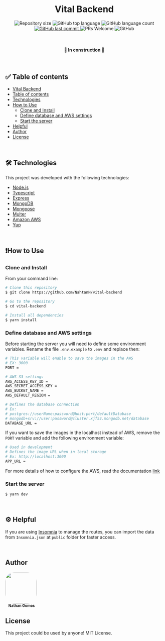 <h1 align="center"> Vital Backend </h1>

<p align="center">
    <img alt="Repository size" src="https://img.shields.io/github/repo-size/NahtanN/vital-backend">
    <img alt="GitHub top language" src="https://img.shields.io/github/languages/top/NahtanN/vital-backend">
    <img alt="GitHub language count" src="https://img.shields.io/github/languages/count/NahtanN/vital-backend">
    <a href="https://github.com/NahtanN/vital-backend/commits/master">
        <img alt="GitHub last commit" src="https://img.shields.io/github/last-commit/NahtanN/vital-backend">
    </a>
    <img src="https://img.shields.io/badge/contribuition-welcome-brightgreen.svg" alt="PRs Welcome">
    <img alt="GitHub" src="https://img.shields.io/github/license/NahtanN/vital-backend">
</p>

<br />

<h4 align="center">
    🚧 In construction 🚧 
</h4>

<br />

<h2> ✅ Table of contents </h2>

<!--ts-->
* [Vital Backend](#vital-backend)
* [Table of contents](#table-of-contents)
* [Technologies](#technologies)
* [How to Use](#how-to-use)
    * [Clone and Install](#clone-and-install)
    * [Define database and AWS settings](#define-database-and-AWS-settings)
    * [Start the server](#start-the-server)
* [Helpful](#helpful)
* [Author](#author)
* [License](#license)
<!--te-->

<br />

<h2> 🛠 Technologies</h2> 

<p>This project was developed with the following technologies:</p>

- [Node.js](https://nodejs.org/en/)
- [Typescript](https://www.typescriptlang.org/)
- [Express](https://www.npmjs.com/package/express)
- [MongoDB](https://www.mongodb.com/)
- [Mongoose](https://mongoosejs.com/)
- [Multer](https://www.npmjs.com/package/multer)
- [Amazon AWS](https://aws.amazon.com/)
- [Yup](https://www.npmjs.com/package/yup)

<br />

<h2><strong>❗How to Use</strong></h2>

<h3>Clone and Install</h3>

<p>From your command line:</p>

```bash
# Clone this repository
$ git clone https://github.com/NahtanN/vital-backend 

# Go to the repository
$ cd vital-backend

# Install all dependencies
$ yarn install
```

<h3>Define database and AWS settings</h3>

<p>Before starting the server you will need to define some environment variables. Rename the file <code>.env.example</code> to <code>.env</code> and replace then:</p>

```bash
# This variable will enable to save the images in the AWS
# EX: 3000
PORT = 

# AWS S3 settings
AWS_ACCESS_KEY_ID = 
AWS_SECRET_ACCESS_KEY = 
AWS_BUCKET_NAME = 
AWS_DEFAULT_REGION = 

# Defines the database connection
# Ex: 
# postgres://userName:password@host:port/defaultDatabase
# mongodb+srv://user:password@cluster.xjf5z.mongodb.net/database
DATABASE_URL = 
```

<p>If you want to save the images in the localhost instead of AWS, remove the <code>PORT</code> variable and add the following environment variable:</p>

```bash
# Used in development
# Defines the image URL when in local storage
# Ex: http://localhost:3000
APP_URL = 
```

<p>For more details of how to configure the AWS, read the documentation <a href="https://docs.aws.amazon.com/sdk-for-javascript/v2/developer-guide/getting-started-nodejs.html">link</a></p>

<h3>Start the server</h3>

```bash
$ yarn dev
```

<br/>

<h2> ⚙️ Helpful</h2>

<p>If you are using <a href="https://insomnia.rest/download">Insomnia</a> to manage the routes, you can import the data from <code>Insomnia.json</code> at <code>public</code> folder for faster access.</p>

<br/>

<h2>Author</h2>

<a href="https://github.com/NahtanN">
    <img style="border-radius: 30%" src="https://avatars.githubusercontent.com/u/59841763?v=4" width="100px"/>
    <br />
    <sub style="margin-left: 10px"><b>Nathan Gomes</b></sub>
</a>

<h2>License</h2>

<p>This project could be used by anyone! MIT License.</p>
